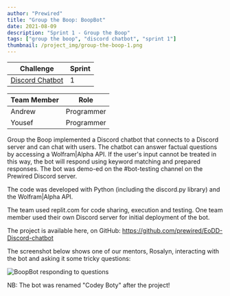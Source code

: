 ```yaml
---
author: "Prewired"
title: "Group the Boop: BoopBot"
date: 2021-08-09
description: "Sprint 1 - Group the Boop"
tags: ["group the boop", "discord chatbot", "sprint 1"]
thumbnail: /project_img/group-the-boop-1.png
---
```


Challenge | Sprint
--- | ---
[Discord Chatbot](https://plusplus.prewired.org/challenges/discord-chatbot/) | 1 

Team Member | Role
--- | ---
Andrew | Programmer
Yousef | Programmer

Group the Boop implemented a Discord chatbot that connects to a Discord server and can chat with users. The chatbot can answer factual questions by accessing a Wolfram|Alpha API. If the user's input cannot be treated in this way, the bot will respond using keyword matching and prepared responses. The bot was demo-ed on the #bot-testing channel on the Prewired Discord server.

The code was developed with Python (including the discord.py library) and the Wolfram|Alpha API.

The team used replit.com for code sharing, execution and testing. One team member used their own Discord server for initial deployment of the bot.

The project is available here, on GitHub: https://github.com/prewired/EoDD-Discord-chatbot

The screenshot below shows one of our mentors, Rosalyn, interacting with the bot and asking it some tricky questions:

![BoopBot responding to questions](/project_img/group-the-boop-2.png)

NB: The bot was renamed "Codey Boty" after the project!